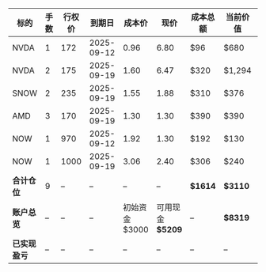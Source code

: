 | 标的        | 手数 | 行权价  | 到期日        | 成本价         | 现价              | 成本总额       | 当前价值       | 浮盈亏       | 仓位占比  |
| --------- | -- | ---- | ---------- | ----------- | --------------- | ---------- | ---------- | --------- | ----- |
| NVDA      | 1  | 172  | 2025-09-12 | 0.96        | 6.80            | \$96       | \$680      | **+584**  | 21.0% |
| NVDA      | 2  | 175  | 2025-09-19 | 1.60        | 6.47            | \$320      | \$1,294    | **+974**  | 39.9% |
| SNOW      | 2  | 235  | 2025-09-19 | 1.55        | 1.88            | \$310      | \$376      | **+66**   | 11.6% |
| AMD       | 3  | 170  | 2025-09-19 | 1.30        | 1.30            | \$390      | \$390      | **0**     | 12.0% |
| NOW       | 1  | 970  | 2025-09-12 | 1.92        | 1.30            | \$192      | \$130      | **-62**   | 4.0%  |
| NOW       | 1  | 1000 | 2025-09-19 | 3.06        | 2.40            | \$306      | \$240      | **-66**   | 7.4%  |
| **合计仓位**  | 9  | –    | –          | –           | –               | **\$1614** | **\$3110** | **+1496** | 96.0% |
| **账户总览**  | –  | –    | –          | 初始资金 \$3000 | 可用现金 **\$5209** | –          | **\$8319** | **+2319** | –     |
| **已实现盈亏** | –  | –    | –          | –           | –               | –          | –          | **+3989** | –     |
